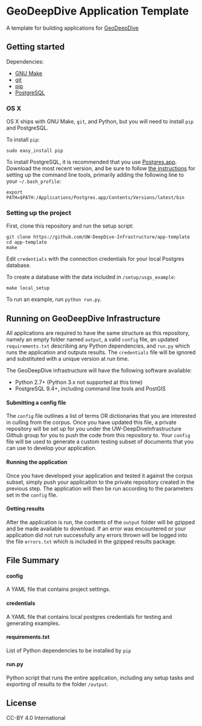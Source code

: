 # GeoDeepDive Application Template
A template for building applications for [GeoDeepDive](https://geodeepdive.org)

## Getting started
Dependencies:
  + [GNU Make](https://www.gnu.org/software/make/)
  + [git](https://git-scm.com/)
  + [pip](https://pypi.python.org/pypi/pip)
  + [PostgreSQL](http://www.postgresql.org/)

### OS X
OS X ships with GNU Make, `git`, and Python, but you will need to install `pip` and PostgreSQL.

To install `pip`:
````
sudo easy_install pip
````

To install PostgreSQL, it is recommended that you use [Postgres.app](http://postgresapp.com/). Download
the most recent version, and be sure to follow [the instructions](http://postgresapp.com/documentation/cli-tools.html)
for setting up the command line tools, primarily adding the following line to your `~/.bash_profile`:

````
export PATH=$PATH:/Applications/Postgres.app/Contents/Versions/latest/bin
````


### Setting up the project
First, clone this repository and run the setup script:

````
git clone https://github.com/UW-DeepDive-Infrastructure/app-template
cd app-template
make
````

Edit `credentials` with the connection credentials for your local Postgres database.

To create a database with the data included in `/setup/usgs_example`:

````
make local_setup
````

To run an example, run `python run.py`.

## Running on GeoDeepDive Infrastructure
All applications are required to have the same structure as this repository, namely an empty folder named `output`, a valid
`config` file, an updated `requirements.txt` describing any Python dependencies, and `run.py` which runs the application
and outputs results. The `credentials` file will be ignored and substituted with a unique version at run time.

The GeoDeepDive infrastructure will have the following software available:
  + Python 2.7+ (Python 3.x not supported at this time)
  + PostgreSQL 9.4+, including command line tools and PostGIS

#### Submitting a config file
The `config` file outlines a list of terms OR dictionaries that you are interested in culling from the corpus. Once you have
updated this file, a private repository will be set up for you under the UW-DeepDiveInfrastructure Github group for you to
push the code from this repository to. Your `config` file will be used to generate a custom testing subset of documents that
you can use to develop your application.

#### Running the application
Once you have developed your application and tested it against the corpus subset, simply push your application to the
private repository created in the previous step. The application will then be run according to the parameters set in the
`config` file.

#### Getting results
After the application is run, the contents of the `output` folder will be gzipped and be made available to download. If
an error was encountered or your application did not run successfully any errors thrown will be logged into the file
`errors.txt` which is included in the gzipped results package.

## File Summary

#### config
A YAML file that contains project settings.


#### credentials
A YAML file that contains local postgres credentials for testing and generating examples.


#### requirements.txt
List of Python dependencies to be installed by `pip`


#### run.py
Python script that runs the entire application, including any setup tasks and exporting of results to the folder `/output`.


## License
CC-BY 4.0 International
